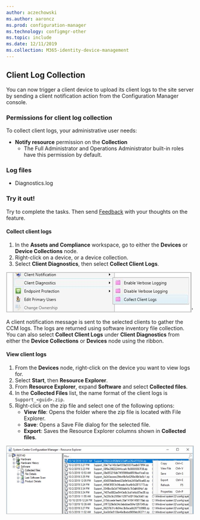 ```yaml
---
author: aczechowski
ms.author: aaroncz
ms.prod: configuration-manager
ms.technology: configmgr-other
ms.topic: include
ms.date: 12/11/2019
ms.collection: M365-identity-device-management
---
```


## Client Log Collection
<!--4226618-->
You can now trigger a client device to upload its client logs to the site server by sending a client notification action from the Configuration Manager console.

### Permissions for client log collection

To collect client logs, your administrative user needs:

- **Notify resource** permission on the **Collection**
  - The Full Administrator and Operations Administrator built-in roles have this permission by default. 


### Log files

- Diagnostics.log


### Try it out!

Try to complete the tasks. Then send [Feedback](/sccm/core/understand/find-help#product-feedback) with your thoughts on the feature.

#### Collect client logs

1. In the **Assets and Compliance** workspace, go to either the **Devices** or **Device Collections** node. 
1. Right-click on a device, or a device collection.
1. Select **Client Diagnostics**, then select **Collect Client Logs**.

![Collect client logs from the console](../../media/4226618-collect-client-logs.png)'

A client notification message is sent to the selected clients to gather the CCM logs. The logs are returned using software inventory file collection. You can also select **Collect Client Logs**  under **Client Diagnostics** from either the **Device Collections** or **Devices** node using the ribbon.


#### View client logs

1. From the **Devices** node, right-click on the device you want to view logs for.
1. Select **Start**, then **Resource Explorer**. 
1. From **Resource Explorer**, expand **Software** and select **Collected files**. 
1. In the **Collected Files** list, the name format of the client logs is `Support_<guid>.zip`.
1. Right-click on the zip file and select one of the following options:
    - **View file**: Opens the folder where the zip file is located with File Explorer.
    - **Save**: Opens a Save File dialog for the selected file.
    - **Export**: Saves the Resource Explorer columns shown in **Collected files**.

![Review and save client logs from Resource Explorer](../../media/4226618-view-collected-client-logs.png)

